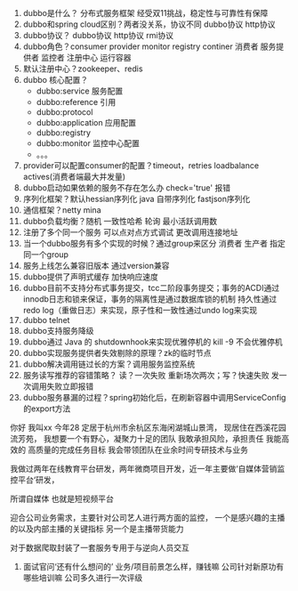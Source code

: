 1. dubbo是什么？ 分布式服务框架 经受双11挑战，稳定性与可靠性有保障
2. dubbo和spring cloud区别？两者没关系，协议不同  dubbo协议  http协议
3. dubbo协议？ dubbo协议 http协议 rmi协议
4. dubbo角色？consumer provider monitor registry continer 消费者 服务提供者 监控者 注册中心 运行容器
5. 默认注册中心？zookeeper、redis
6. dubbo 核心配置？ 
    * dubbo:service 服务配置
    * dubbo:reference 引用
    * dubbo:protocol
    * dubbo:application 应用配置
    * dubbo:registry
    * dubbo:monitor 监控中心配置
    * 。。。
7. provider可以配置consumer的配置？timeout，retries loadbalance actives(消费者端最大并发量)
8. dubbo启动如果依赖的服务不存在怎么办  check='true' 报错 
9. 序列化框架？默认hessian序列化 java 自带序列化  fastjson序列化
10. 通信框架？netty mina 
11. dubbo负载均衡？随机  一致性哈希  轮询  最小活跃调用数
12. 注册了多个同一个服务 可以点对点方式调试 更改调用连接地址
13. 当一个dubbo服务有多个实现的时候？通过group来区分  消费者 生产者 指定同一个group
14. 服务上线怎么兼容旧版本  通过version兼容
15. dubbo提供了声明式缓存 加快响应速度
16. dubbo目前不支持分布式事务提交，tcc二阶段事务提交；事务的ACDI通过innodb日志和锁来保证，事务的隔离性是通过数据库锁的机制
    持久性通过redo log（重做日志）来实现，原子性和一致性通过undo log来实现
17. dubbo telnet
18. dubbo支持服务降级
19. dubbo通过 Java 的 shutdownhook来实现优雅停机的 kill -9 不会优雅停机
20. dubbo实现服务提供者失效剔除的原理？zk的临时节点
21. dubbo解决调用链过长的方案？调用服务监控系统
22. 服务读写推荐的容错策略？ 读？一次失败 重新场次两次；写？快速失败 发一次调用失败立即报错
23. dubbo服务暴漏的过程？spring初始化后，在刷新容器中调用ServiceConfig的export方法
    
    











































你好  我叫xx 今年28 定居于杭州市余杭区东海闲湖城山景湾， 现居住在西溪花园流芳苑， 
我想要一个有野心，凝聚力十足的团队
我敢承担风险，承担责任
我能高效的 高质量的完成任务目标
我会带领团队在业余时间专研技术与业务

我做过两年在线教育平台研发，两年微商项目开发，近一年主要做‘自媒体营销监控平台‘研发，

所谓自媒体 也就是短视频平台

迎合公司业务需求，主要针对公司艺人进行两方面的监控，
    一个是感兴趣的主播的以及内部主播的关键指标
    另一个是主播带货能力

对于数据爬取封装了一套服务专用于与逆向人员交互

1. 面试官问‘还有什么想问的’
业务/项目前景怎么样，赚钱嘛
公司针对新原功有哪些培训嘛
公司多久进行一次评级

